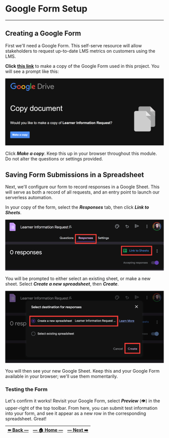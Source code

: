 # Google Form Setup

---

## Creating a Google Form

First we'll need a Google Form. This self-serve resource will allow stakeholders to request up-to-date LMS metrics on customers using the LMS.

**Click [this link](https://docs.google.com/forms/d/1WWOQb1rrzaG91OU0jwOK8i9YSo9Ka2eyiJUeLMTUSWU/copy)** to make a copy of the Google Form used in this project. You will see a prompt like this:

![Google prompt in a pop-up window offering to make copy of provided Google Form](../assets/images/copy_google_form.png "Select 'Make a copy' to copy the Google Form required for this project")

Click **_Make a copy_**. Keep this up in your browser throughout this module. Do not alter the questions or settings provided.

## Saving Form Submissions in a Spreadsheet

Next, we'll configure our form to record responses in a Google Sheet. This will serve as both a record of all requests, and an entry point to launch our serverless automation.  

In your copy of the form, select the **_Responses_** tab, then click **_Link to Sheets_**.

![Edit view for a Google form](../assets/images/link_form_responses_to_google_sheets.png "Navigate to the 'Responses' tab, then 'Link to Sheets'")

You will be prompted to either select an existing sheet, or make a new sheet. Select **_Create a new spreadsheet_**, then **_Create_**.

![Google Forms prompt asking user to select between new or existing spreadsheet to store Form responses](../assets/images/create_new_spreadsheet_for_form_responses.png "Select the 'Create a new spreadsheet' option, then click 'Create'")

You will then see your new Google Sheet. Keep this and your Google Form available in your browser; we'll use them momentarily.

### Testing the Form

Let's confirm it works! Revisit your Google Form, select **_Preview_** (👁️) in the upper-right of the top toolbar. From here, you can submit test information into your form, and see it appear as a new row in the corresponding spreadsheet. Great!

| [⬅️  Back —]() | [— 🏠 Home —]() | [— Next  ➡️]() |
| --- | --- | --- |
